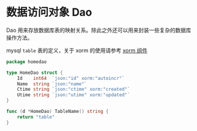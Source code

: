 # 数据访问对象 Dao

Dao 用来存放数据库表的映射关系。除此之外还可以用来封装一些复杂的数据库操作方法。

mysql `table` 表的定义，关于 xorm 的使用请参考 [xorm 组件](../component/orm.md)

```go
package homedao

type HomeDao struct {
	Id    int64  `json:"id" xorm:"autoincr"`
	Name  string `json:"name"`
	Ctime string `json:"ctime" xorm:"created"`
	Utime string `json:"utime" xorm:"updated"`
}

func (d *HomeDao) TableName() string {
	return "table"
}

```

